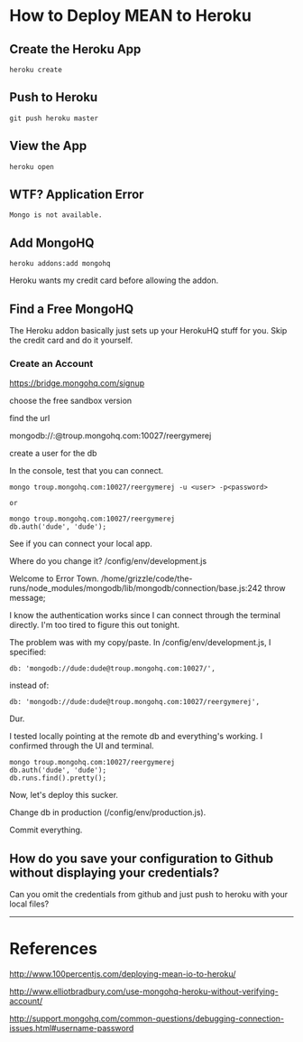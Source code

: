 # How to Deploy MEAN to Heroku

## Create the Heroku App

    heroku create

## Push to Heroku

    git push heroku master

## View the App
    
    heroku open

## WTF?  Application Error

    Mongo is not available.

## Add MongoHQ

    heroku addons:add mongohq

Heroku wants my credit card before allowing the addon.

## Find a Free MongoHQ

The Heroku addon basically just sets up your HerokuHQ stuff for you.  Skip the credit card and do it yourself.

### Create an Account

https://bridge.mongohq.com/signup

choose the free sandbox version

find the url

mongodb://<user>:<password>@troup.mongohq.com:10027/reergymerej

create a user for the db

In the console, test that you can connect.

    mongo troup.mongohq.com:10027/reergymerej -u <user> -p<password>

    or

    mongo troup.mongohq.com:10027/reergymerej
    db.auth('dude', 'dude');

See if you can connect your local app.

Where do you change it?
    /config/env/development.js

Welcome to Error Town.
    /home/grizzle/code/the-runs/node_modules/mongodb/lib/mongodb/connection/base.js:242
        throw message; 


I know the authentication works since I can connect through the terminal directly.  I'm too tired to figure this out tonight.

The problem was with my copy/paste.  In /config/env/development.js, I specified:

    db: 'mongodb://dude:dude@troup.mongohq.com:10027/',

instead of:

    db: 'mongodb://dude:dude@troup.mongohq.com:10027/reergymerej',

Dur.

I tested locally pointing at the remote db and everything's working.  I confirmed through the UI and terminal.

    mongo troup.mongohq.com:10027/reergymerej
    db.auth('dude', 'dude');
    db.runs.find().pretty();

Now, let's deploy this sucker.

Change db in production (/config/env/production.js).

Commit everything.

## How do you save your configuration to Github without displaying your credentials?

Can you omit the credentials from github and just push to heroku with your local files?


---
# References

http://www.100percentjs.com/deploying-mean-io-to-heroku/

http://www.elliotbradbury.com/use-mongohq-heroku-without-verifying-account/

http://support.mongohq.com/common-questions/debugging-connection-issues.html#username-password